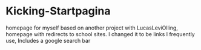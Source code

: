 # Kicking-Startpagina
homepage for myself
based on another project with LucasLeviOlling, homepage with redirects to school sites.
I changed it to be links I frequently use, Includes a google search bar

